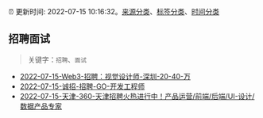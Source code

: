 :alarm_clock: 更新时间: 2022-07-15 10:16:32。[来源分类](../README.md)、[标签分类](../TAGS.md)、[时间分类](../TIMELINE.md)

## 招聘面试


> 关键字：`招聘`、`面试`



- [2022-07-15-Web3-招聘：视觉设计师-深圳-20-40-万](https://www.v2ex.com/t/866489) 
- [2022-07-15-诚招-招聘-GO-开发工程师](https://www.v2ex.com/t/866461) 
- [2022-07-15-天津-360-天津招聘火热进行中！产品运营/前端/后端/UI-设计/数据产品专家](https://www.v2ex.com/t/866459) 
